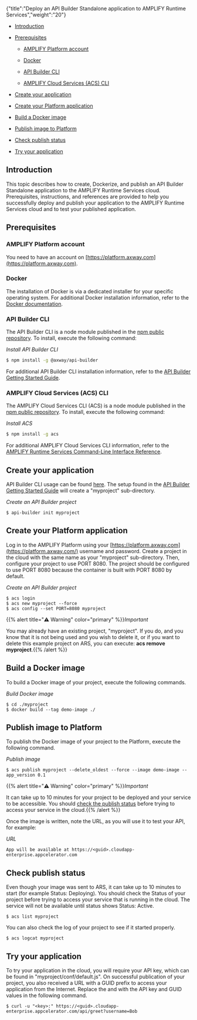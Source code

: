 {"title":"Deploy an API Builder Standalone application to AMPLIFY Runtime Services","weight":"20"}

* [Introduction](#introduction)

* [Prerequisites](#prerequisites)

    * [AMPLIFY Platform account](#amplify-platform-account)

    * [Docker](#docker)

    * [API Builder CLI](#api-builder-cli)

    * [AMPLIFY Cloud Services (ACS) CLI](#amplify-cloud-services-acs-cli)

* [Create your application](#create-your-application)

* [Create your Platform application](#create-your-platform-application)

* [Build a Docker image](#build-a-docker-image)

* [Publish image to Platform](#publish-image-to-platform)

* [Check publish status](#check-publish-status)

* [Try your application](#try-your-application)

## Introduction

This topic describes how to create, Dockerize, and publish an API Builder Standalone application to the AMPLIFY Runtime Services cloud. Prerequisites, instructions, and references are provided to help you successfully deploy and publish your application to the AMPLIFY Runtime Services cloud and to test your published application.

## Prerequisites

### AMPLIFY Platform account

You need to have an account on [https://platform.axway.com](https://platform.axway.com).

### Docker

The installation of Docker is via a dedicated installer for your specific operating system. For additional Docker installation information, refer to the [Docker documentation](https://docs.docker.com/install/).

### API Builder CLI

The API Builder CLI is a node module published in the [npm public repository](https://www.npmjs.com/package/@axway/api-builder). To install, execute the following command:

*Install API Builder CLI*

```bash
$ npm install -g @axway/api-builder
```

For additional API Builder CLI installation information, refer to the [API Builder Getting Started Guide](https://wiki.appcelerator.org/display/AB4/API+Builder+Getting+Started+Guide).

### AMPLIFY Cloud Services (ACS) CLI

The AMPLIFY Cloud Services CLI (ACS) is a node module published in the [npm public repository](https://www.npmjs.com/package/@axway/api-builder). To install, execute the following command:

*Install ACS*

```bash
$ npm install -g acs
```

For additional AMPLIFY Cloud Services CLI information, refer to the [AMPLIFY Runtime Services Command-Line Interface Reference](/docs/appc/AMPLIFY_Runtime_Services/AMPLIFY_Runtime_Services_Guide/AMPLIFY_Runtime_Services_Command-Line_Interface_Reference/).

## Create your application

API Builder CLI usage can be found [here](https://www.npmjs.com/package/@axway/api-builder). The setup found in the [API Builder Getting Started Guide](https://wiki.appcelerator.org/display/AB4/API+Builder+Getting+Started+Guide) will create a "myproject" sub-directory.

*Create an API Builder project*

```
$ api-builder init myproject
```

## Create your Platform application

Log in to the AMPLIFY Platform using your [https://platform.axway.com](https://platform.axway.com/) username and password. Create a project in the cloud with the same name as your "myproject" sub-directory. Then, configure your project to use PORT 8080. The project should be configured to use PORT 8080 because the container is built with PORT 8080 by default.

*Create an API Builder project*

```
$ acs login
$ acs new myproject --force
$ acs config --set PORT=8080 myproject
```

{{% alert title="⚠️ Warning" color="primary" %}}*Important*

You may already have an existing project, "myproject". If you do, and you know that it is not being used and you wish to delete it, or if you want to delete this example project on ARS, you can execute: **acs remove myproject**.{{% /alert %}}

## Build a Docker image

To build a Docker image of your project, execute the following commands.

*Build Docker image*

```
$ cd ./myproject
$ docker build --tag demo-image ./
```

## Publish image to Platform

To publish the Docker image of your project to the Platform, execute the following command.

*Publish image*

```
$ acs publish myproject --delete_oldest --force --image demo-image --app_version 0.1
```

{{% alert title="⚠️ Warning" color="primary" %}}*Important*

It can take up to 10 minutes for your project to be deployed and your service to be accessible. You should [check the publish status](#checkpublishstatus) before trying to access your service in the cloud.{{% /alert %}}

Once the image is written, note the URL, as you will use it to test your API, for example:

*URL*

```
App will be available at https://<guid>.cloudapp-enterprise.appcelerator.com
```

## Check publish status

Even though your image was sent to ARS, it can take up to 10 minutes to start (for example Status: Deploying). You should check the Status of your project before trying to access your service that is running in the cloud. The service will not be available until status shows Status: Active.

```
$ acs list myproject
```

You can also check the log of your project to see if it started properly.

```
$ acs logcat myproject
```

## Try your application

To try your application in the cloud, you will require your API key, which can be found in "myproject/conf/default.js". On successful publication of your project, you also received a URL with a GUID prefix to access your application from the Internet. Replace the <key> and <guid> with the API key and GUID values in the following command.

```
$ curl -u "<key>:" https://<guid>.cloudapp-enterprise.appcelerator.com/api/greet?username=Bob
```
